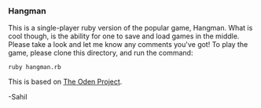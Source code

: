 ### Hangman

This is a single-player ruby version of the popular game, Hangman. What is cool though, is the ability for one to save and load games in the middle. Please take a look and let me know any comments you've got! To play the game,
please clone this directory, and run the command:
```
ruby hangman.rb
```

This is based on [The Oden Project](http://www.theodinproject.com/ruby-programming/file-i-o-and-serialization).

-Sahil
